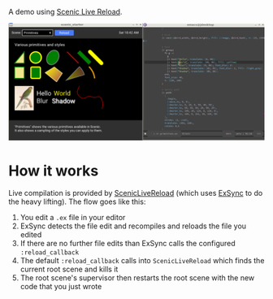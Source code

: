 A demo using [Scenic Live Reload](https://github.com/axelson/scenic_live_reload/).

[![Screencast Demo](./demo.gif)](https://raw.githubusercontent.com/axelson/scenic_live_reload_demo/master/demo.gif)

# How it works

Live compilation is provided by
[ScenicLiveReload](https://github.com/axelson/scenic_live_reload) (which uses
[ExSync](https://github.com/falood/exsync) to do the heavy lifting). The flow
goes like this:

1. You edit a `.ex` file in your editor
2. ExSync detects the file edit and recompiles and reloads the file you edited
3. If there are no further file edits than ExSync calls the configured `:reload_callback`
4. The default `:reload_callback` calls into `ScenicLiveReload` which finds the
   current root scene and kills it
5. The root scene's supervisor then restarts the root scene with the new code
   that you just wrote

